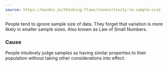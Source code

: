 ```yaml
---
source: https://mindos.in/thinking-flaws/insensitivity-to-sample-size
---
```


People tend to ignore sample size of data. They forget that variation is more likely in smaller sample sizes. Also known as Law of Small Numbers.

### Cause

People intuitively judge samples as having similar properties to their population without taking other considerations into effect. 